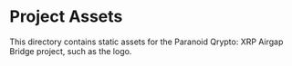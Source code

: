 # Project Assets

This directory contains static assets for the Paranoid Qrypto: XRP Airgap Bridge project, such as the logo.
